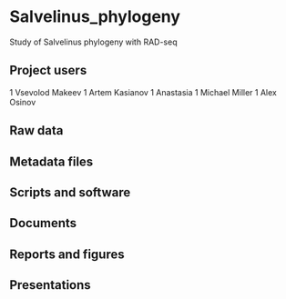 # Salvelinus_phylogeny
Study of Salvelinus phylogeny with RAD-seq

## Project users

1 Vsevolod Makeev
1 Artem Kasianov
1 Anastasia
1 Michael Miller
1 Alex Osinov

## Raw data

## Metadata files

## Scripts and software

## Documents

## Reports and figures

## Presentations
